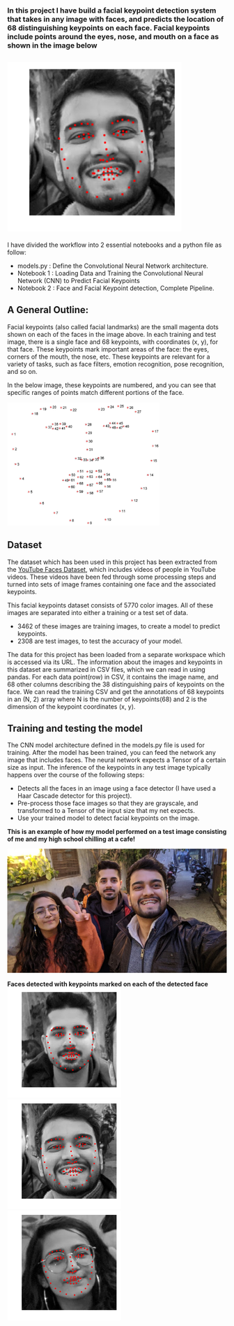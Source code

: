 ### In this project I have build a facial keypoint detection system that takes in any image with faces, and predicts the location of 68 distinguishing keypoints on each face. Facial keypoints include points around the eyes, nose, and mouth on a face as shown in the image below



## <img src="images/pranay%20detected.png" alt="This is my face" width=400>

I have divided the workflow into 2 essential notebooks and a python file as follow:

* models.py : Define the Convolutional Neural Network architecture.
* Notebook 1 : Loading Data and Training the Convolutional Neural Network (CNN) to Predict Facial Keypoints
* Notebook 2 : Face and Facial Keypoint detection, Complete Pipeline.

## A General Outline:

Facial keypoints (also called facial landmarks) are the small magenta dots shown on each of the faces in the image above. In each training and test image, there is a single face and 68 keypoints, with coordinates (x, y), for that face. These keypoints mark important areas of the face: the eyes, corners of the mouth, the nose, etc. These keypoints are relevant for a variety of tasks, such as face filters, emotion recognition, pose recognition, and so on. 

In the below image, these keypoints are numbered, and you can see that specific ranges of points match different portions of the face.

<img src="images/keypoints%20numbered.jpg" width=350>

## Dataset

The dataset which has been used in this project has been extracted from the [YouTube Faces Dataset](https://www.cs.tau.ac.il/~wolf/ytfaces/), which includes videos of people in YouTube videos. These videos have been fed through some processing steps and turned into sets of image frames containing one face and the associated keypoints.

This facial keypoints dataset consists of 5770 color images. All of these images are separated into either a training or a test set of data.
* 3462 of these images are training images, to create a model to predict keypoints.
* 2308 are test images, to test the accuracy of your model.

The data for this project has been loaded from a separate workspace which is accessed via its URL. The information about the images and keypoints in this dataset are summarized in CSV files, which we can read in using pandas. For each data point(row) in CSV, it contains the image name, and 68 other columns describing the 38 distinguishing pairs of keypoints on the face. We can read the training CSV and get the annotations of 68 keypoints in an (N, 2) array where N is the number of keypoints(68) and 2 is the dimension of the keypoint coordinates (x, y).

## Training and testing the model

The CNN model architecture defined in the models.py file is used for training. After the model has been trained, you can feed the network any image that includes faces. The neural network expects a Tensor of a certain size as input. The inference of the keypoints in any test image typically happens over the course of the following steps:
* Detects all the faces in an image using a face detector (I have used a Haar Cascade detector for this project).
* Pre-process those face images so that they are grayscale, and transformed to a Tensor of the input size that my net expects.
* Use your trained model to detect facial keypoints on the image.


<b><p>This is an example of how my model performed on a test image consisting of me and my high school chilling at a cafe!<p></b>
<p><img src="images/my%20friends.jpg" alt="photo" width=600></p>
<b>Faces detected with keypoints marked on each of the detected face</b> <br>
<img src="images/rohit%20detected.png" alt="photo"> <img src="images/pranay%20detected.png" alt="photo"> <img src="images/shweta%20detected.png" alt="photo">
